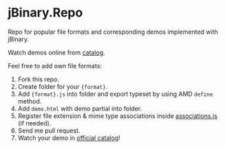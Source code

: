 jBinary.Repo
==================

Repo for popular file formats and corresponding demos implemented with jBinary.

Watch demos online from [catalog](https://jDataView.github.io/jBinary.Repo/).

Feel free to add own file formats:
  1. Fork this repo.
  2. Create folder for your `{format}`.
  4. Add `{format}.js` into folder and export typeset by using AMD `define` method.
  5. Add `demo.html` with demo partial into folder.
  6. Register file extension & mime type associations inside [associations.js](https://github.com/jDataView/jBinary.Repo/blob/gh-pages/assoiations.js) (if needed).
  7. Send me pull request.
  8. Watch your demo in [official catalog](https://jDataView.github.io/jBinary.Repo/)!
